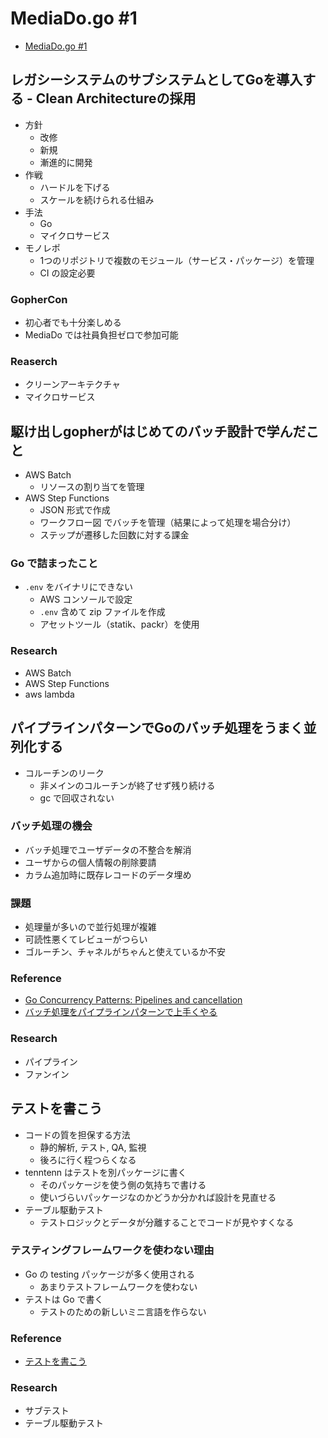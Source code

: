 # MediaDo.go #1
- [MediaDo.go #1](https://mediado-go.connpass.com/event/140848/)
## レガシーシステムのサブシステムとしてGoを導入する - Clean Architectureの採用
- 方針
    - 改修
    - 新規
    - 漸進的に開発
- 作戦
    - ハードルを下げる
    - スケールを続けられる仕組み
- 手法
    - Go
    - マイクロサービス
- モノレポ
    - 1つのリポジトリで複数のモジュール（サービス・パッケージ）を管理
    - CI の設定必要
### GopherCon
- 初心者でも十分楽しめる
- MediaDo では社員負担ゼロで参加可能
### Reaserch
- クリーンアーキテクチャ
- マイクロサービス

## 駆け出しgopherがはじめてのバッチ設計で学んだこと
- AWS Batch
    - リソースの割り当てを管理
- AWS Step Functions
    - JSON 形式で作成
    - ワークフロー図 でバッチを管理（結果によって処理を場合分け）
    - ステップが遷移した回数に対する課金
### Go で詰まったこと
- `.env` をバイナリにできない
    - AWS コンソールで設定
    - `.env` 含めて zip ファイルを作成
    - アセットツール（statik、packr）を使用
### Research
- AWS Batch
- AWS Step Functions
- aws lambda


## パイプラインパターンでGoのバッチ処理をうまく並列化する
- コルーチンのリーク
    - 非メインのコルーチンが終了せず残り続ける
    - gc で回収されない
### バッチ処理の機会
- バッチ処理でユーザデータの不整合を解消
- ユーザからの個人情報の削除要請
- カラム追加時に既存レコードのデータ埋め
### 課題
- 処理量が多いので並行処理が複雑
- 可読性悪くてレビューがつらい
- ゴルーチン、チャネルがちゃんと使えているか不安

### Reference
- [Go Concurrency Patterns: Pipelines and cancellation](https://blog.golang.org/pipelines)
- [バッチ処理をパイプラインパターンで上手くやる](https://speakerdeck.com/yusukemisa/batutichu-li-wopaipurainpatandeshang-shou-kuyaru)
### Research
- パイプライン
- ファンイン

## テストを書こう
- コードの質を担保する方法
    - 静的解析, テスト, QA, 監視
    - 後ろに行く程つらくなる
- tenntenn はテストを別パッケージに書く
    - そのパッケージを使う側の気持ちで書ける
    - 使いづらいパッケージなのかどうか分かれば設計を見直せる
- テーブル駆動テスト
    - テストロジックとデータが分離することでコードが見やすくなる
### テスティングフレームワークを使わない理由
- Go の testing パッケージが多く使用される
    - あまりテストフレームワークを使わない
- テストは Go で書く
    - テストのための新しいミニ言語を作らない
### Reference
- [テストを書こう](https://docs.google.com/presentation/d/1aUMcNW7CMfXstDtKPQbMyfBz0sldp4yPbXvrJScYKvk/edit)
### Research
- サブテスト
- テーブル駆動テスト
